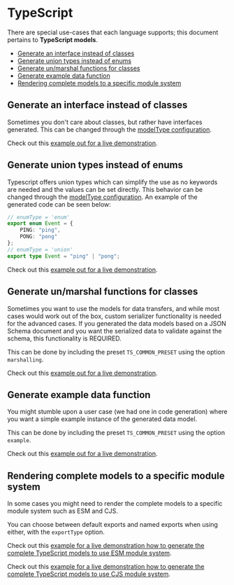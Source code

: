 # TypeScript

There are special use-cases that each language supports; this document pertains to **TypeScript models**.

<!-- toc is generated with GitHub Actions do not remove toc markers -->

<!-- toc -->

- [Generate an interface instead of classes](#generate-an-interface-instead-of-classes)
- [Generate union types instead of enums](#generate-union-types-instead-of-enums)
- [Generate un/marshal functions for classes](#generate-unmarshal-functions-for-classes)
- [Generate example data function](#generate-example-data-function)
- [Rendering complete models to a specific module system](#rendering-complete-models-to-a-specific-module-system)

<!-- tocstop -->

## Generate an interface instead of classes

Sometimes you don't care about classes, but rather have interfaces generated. This can be changed through the [modelType configuration](https://github.com/asyncapi/modelina/blob/master/docs/generators.md#typescript).

Check out this [example out for a live demonstration](../../examples/typescript-interface).

## Generate union types instead of enums

Typescript offers union types which can simplify the use as no keywords are needed and the values can be set directly. This behavior can be changed through the [modelType configuration](https://github.com/asyncapi/modelina/blob/master/docs/generators.md#typescript). An example of the generated code can be seen below:

```ts
// enumType = 'enum'
export enum Event = {
    PING: "ping",
    PONG: "pong"
};
// enumType = 'union'
export type Event = "ping" | "pong";
```

Check out this [example out for a live demonstration](../../examples/typescript-enum-type).

## Generate un/marshal functions for classes

Sometimes you want to use the models for data transfers, and while most cases would work out of the box, custom serializer functionality is needed for the advanced cases. If you generated the data models based on a JSON Schema document and you want the serialized data to validate against the schema, this functionality is REQUIRED.

This can be done by including the preset `TS_COMMON_PRESET` using the option `marshalling`.

Check out this [example out for a live demonstration](../../examples/typescript-generate-marshalling).

## Generate example data function

You might stumble upon a user case (we had one in code generation) where you want a simple example instance of the generated data model.

This can be done by including the preset `TS_COMMON_PRESET` using the option `example`.

Check out this [example out for a live demonstration](../../examples/typescript-generate-example).


## Rendering complete models to a specific module system
In some cases you might need to render the complete models to a specific module system such as ESM and CJS.

You can choose between default exports and named exports when using either, with the `exportType` option.

Check out this [example for a live demonstration how to generate the complete TypeScript models to use ESM module system](../../examples/typescript-use-esm).

Check out this [example for a live demonstration how to generate the complete TypeScript models to use CJS module system](../../examples/typescript-use-cjs).